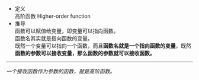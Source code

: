 - 定义  
高阶函数 Higher-order function  
- 推导  
函数可以赋值给变量，即变量可以指向函数。  
函数名其实就是指向函数的变量。  
既然一个变量可以指向一个函数，而且**函数名就是一个指向函数的变量**，既然**函数的参数可以接收变量，那么函数的参数就可以接收函数。**  
***
*一个接收函数作为参数的函数，就是高阶函数。*